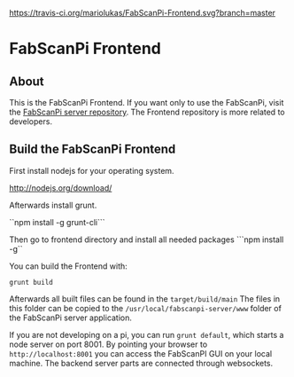 https://travis-ci.org/mariolukas/FabScanPi-Frontend.svg?branch=master

# FabScanPi Frontend

## About
This is the FabScanPi Frontend. If you want only to use the FabScanPi, visit the [FabScanPi
server repository](https://github.com/mariolukas/FabScanPi-Frontend). The Frontend repository is
more related to developers.

## Build the FabScanPi Frontend

First install nodejs for your operating system.

http://nodejs.org/download/

Afterwards install grunt.

``npm install -g grunt-cli```

Then go to frontend directory and install all needed packages
```npm install -g``

You can build the Frontend with:

```grunt build```

Afterwards all built files can be found in the ```target/build/main```
The files in this folder can be copied to the ```/usr/local/fabscanpi-server/www``` folder of
the FabScanPi server application.

If you are not developing on a pi, you can run ```grunt default```, which starts a node server
on port 8001. By pointing your browser to ```http://localhost:8001``` you can access the FabScanPI
GUI on your local machine. The backend server parts are connected through websockets.





